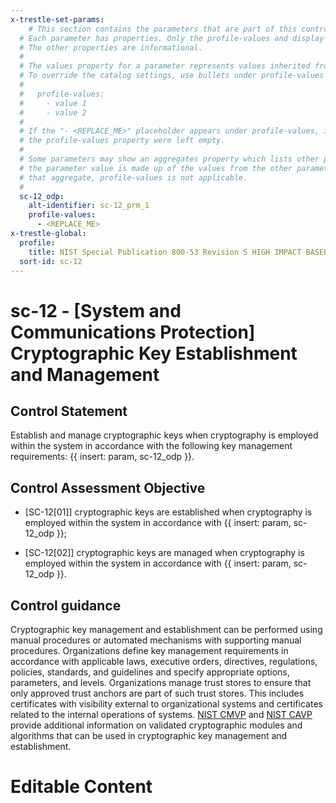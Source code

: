 ```yaml
---
x-trestle-set-params:
    # This section contains the parameters that are part of this control.
  # Each parameter has properties. Only the profile-values and display-name properties are editable.
  # The other properties are informational.
  #
  # The values property for a parameter represents values inherited from the OSCAL catalog.
  # To override the catalog settings, use bullets under profile-values as shown below:
  #
  #   profile-values:
  #     - value 1
  #     - value 2
  #
  # If the "- <REPLACE_ME>" placeholder appears under profile-values, it is the same as if
  # the profile-values property were left empty.
  #
  # Some parameters may show an aggregates property which lists other parameters. This means
  # the parameter value is made up of the values from the other parameters. For parameters
  # that aggregate, profile-values is not applicable.
  #
  sc-12_odp:
    alt-identifier: sc-12_prm_1
    profile-values:
      - <REPLACE_ME>
x-trestle-global:
  profile:
    title: NIST Special Publication 800-53 Revision 5 HIGH IMPACT BASELINE
  sort-id: sc-12
---
```


# sc-12 - \[System and Communications Protection\] Cryptographic Key Establishment and Management

## Control Statement

Establish and manage cryptographic keys when cryptography is employed within the system in accordance with the following key management requirements: {{ insert: param, sc-12_odp }}.

## Control Assessment Objective

- \[SC-12[01]\] cryptographic keys are established when cryptography is employed within the system in accordance with {{ insert: param, sc-12_odp }};

- \[SC-12[02]\] cryptographic keys are managed when cryptography is employed within the system in accordance with {{ insert: param, sc-12_odp }}.

## Control guidance

Cryptographic key management and establishment can be performed using manual procedures or automated mechanisms with supporting manual procedures. Organizations define key management requirements in accordance with applicable laws, executive orders, directives, regulations, policies, standards, and guidelines and specify appropriate options, parameters, and levels. Organizations manage trust stores to ensure that only approved trust anchors are part of such trust stores. This includes certificates with visibility external to organizational systems and certificates related to the internal operations of systems. [NIST CMVP](#1acdc775-aafb-4d11-9341-dc6a822e9d38) and [NIST CAVP](#84dc1b0c-acb7-4269-84c4-00dbabacd78c) provide additional information on validated cryptographic modules and algorithms that can be used in cryptographic key management and establishment.

# Editable Content

<!-- Make additions and edits below -->
<!-- The above represents the contents of the control as received by the profile, prior to additions. -->
<!-- If the profile makes additions to the control, they will appear below. -->
<!-- The above markdown may not be edited but you may edit the content below, and/or introduce new additions to be made by the profile. -->
<!-- If there is a yaml header at the top, parameter values may be edited. Use --set-parameters to incorporate the changes during assembly. -->
<!-- The content here will then replace what is in the profile for this control, after running profile-assemble. -->
<!-- The current profile has no added parts for this control, but you may add new ones here. -->
<!-- Each addition must have a heading either of the form ## Control my_addition_name -->
<!-- or ## Part a. (where the a. refers to one of the control statement labels.) -->
<!-- "## Control" parts are new parts added after the statement part. -->
<!-- "## Part" parts are new parts added into the top-level statement part with that label. -->
<!-- Subparts may be added with nested hash levels of the form ### My Subpart Name -->
<!-- underneath the parent ## Control or ## Part being added -->
<!-- See https://ibm.github.io/compliance-trestle/tutorials/ssp_profile_catalog_authoring/ssp_profile_catalog_authoring for guidance. -->
